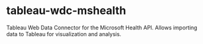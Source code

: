 # tableau-wdc-mshealth
Tableau Web Data Connector for the Microsoft Health API.  Allows importing data to Tableau for visualization and analysis.
